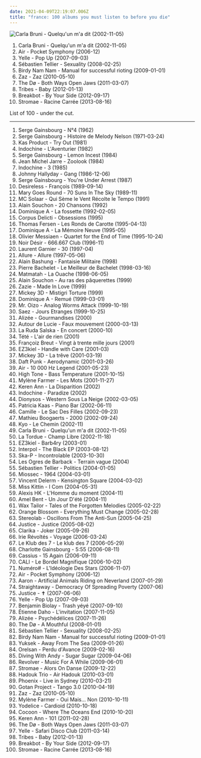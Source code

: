 ```yaml
---
date: 2021-04-09T22:19:07.006Z
title: "france: 100 albums you must listen to before you die"
---
```

![Carla Bruni - Quelqu&#39;un m&#39;a dit (2002-11-05)](http://coverartarchive.org/release/15f6f9f4-7777-37d6-96fa-94128984a887/15915400773-500.jpg "Carla Bruni - Quelqu'un m'a dit (2002-11-05)")
<ol class="albums">
<li data-cover="http://coverartarchive.org/release/15f6f9f4-7777-37d6-96fa-94128984a887/15915400773-500.jpg" data-tags="french" role="button">Carla Bruni - Quelqu'un m'a dit (2002-11-05)</li>
<li data-cover="http://coverartarchive.org/release/e7e3892c-57eb-3671-9440-987f6082ab1a/4379839294-500.jpg" data-tags="electronic" role="button">Air - Pocket Symphony (2006-12)</li>
<li data-cover="http://coverartarchive.org/release/114af478-2f11-4832-8db2-f52b04ec90e1/6440753475-500.jpg" data-tags="french" role="button">Yelle - Pop Up (2007-09-03)</li>
<li data-cover="http://coverartarchive.org/release/e03c4b7c-8905-3a0f-88a0-39d3790d99ab/24223406985-500.jpg" data-tags="french" role="button">Sébastien Tellier - Sexuality (2008-02-25)</li>
<li data-cover="http://coverartarchive.org/release/4571542a-59f5-36fc-a22e-beea24bc42eb/3607012199-500.jpg" data-tags="electronic, electro, french, france" role="button">Birdy Nam Nam - Manual for successful rioting (2009-01-01)</li>
<li data-cover="http://coverartarchive.org/release/9703802c-0108-40fb-865c-0bbf17960c98/6816205914-500.jpg" data-tags="jazz, chanson" role="button">Zaz - Zaz (2010-05-10)</li>
<li data-cover="http://coverartarchive.org/release/9552d6ad-9cf5-4cee-8973-a36f6b9524c2/2903126089-500.jpg" data-tags="folk" role="button">The Dø - Both Ways Open Jaws (2011-03-07)</li>
<li data-cover="http://coverartarchive.org/release/d2a7d1ed-f61a-4738-85ea-4a7344687eff/6296001949-500.jpg" data-tags="indie, pop, british, alternative, indie rock, power pop, progressive rock, britpop, melodic, france, pop/rock, island records" role="button">Tribes - Baby (2012-01-13)</li>
<li data-cover="https://img.discogs.com/xX6eb75b3WcmYrsou-v_TEiLwAc=/fit-in/500x452/filters:strip_icc():format(jpeg):mode_rgb():quality(90)/discogs-images/R-3883053-1452811467-8207.jpeg.jpg" data-tags="funk, france" role="button">Breakbot - By Your Side (2012-09-17)</li>
<li data-cover="http://coverartarchive.org/release/de57c1d9-5e65-420f-a896-1332e87d4c09/25295943061-500.jpg" data-tags="electronic, electro, french, electropop, dance" role="button">Stromae - Racine Carrée (2013-08-16)</li>
</ol>
List of 100 - under the cut.
<!-- more -->

_________________

<ol class="albums">
<li data-cover="https://img.discogs.com/g3iQwy_b7WzPl8tXvEjN2qSSRdc=/fit-in/500x500/filters:strip_icc():format(jpeg):mode_rgb():quality(90)/discogs-images/R-13375822-1553025098-8325.jpeg.jpg" data-tags="serge gainsbourg" role="button">
Serge Gainsbourg - N°4 (1962)
</li>
<li data-cover="http://coverartarchive.org/release/1f016a24-156b-4216-a145-3a0cb53eeb79/1158403439-500.jpg" data-tags="french" role="button">
Serge Gainsbourg - Histoire de Melody Nelson (1971-03-24)
</li>
<li data-cover="http://coverartarchive.org/release/58a41c33-64a0-4366-9c9f-e98c5c6833f1/1287002588-500.jpg" data-tags="coldwave, post-punk" role="button">
Kas Product - Try Out (1981)
</li>
<li data-cover="http://coverartarchive.org/release/26607860-6946-43c2-821d-c96a564ec9b8/5502705959-500.jpg" data-tags="new wave" role="button">
Indochine - L'Aventurier (1982)
</li>
<li data-cover="https://img.discogs.com/q5y8LgVpXKQ0e3GZBGDqOPRCQZg=/fit-in/400x408/filters:strip_icc():format(jpeg):mode_rgb():quality(90)/discogs-images/R-3310297-1326027349.jpeg.jpg" data-tags="male vocalist, france, food and drink, actrices, fruit and vegetables" role="button">
Serge Gainsbourg - Lemon Incest (1984)
</li>
<li data-cover="https://img.discogs.com/v4UGajqzHWsZSyHZGbTqJ0wFlQo=/fit-in/600x524/filters:strip_icc():format(jpeg):mode_rgb():quality(90)/discogs-images/R-13876365-1563109546-8393.jpeg.jpg" data-tags="electronic" role="button">
Jean Michel Jarre - Zoolook (1984)
</li>
<li data-cover="http://coverartarchive.org/release/9a3e8e67-fd9a-4f34-bd2f-706d1abc5cca/18002840744-500.jpg" data-tags="pop, rock, 80s, new wave, synthpop, male vocalists, pop-rock, france, irack" role="button">
Indochine - 3 (1985)
</li>
<li data-cover="http://coverartarchive.org/release/4adc6436-806c-478d-9999-4575e04c8455/18590004622-500.jpg" data-tags="rock, france, johnny hallyday" role="button">
Johnny Hallyday - Gang (1986-12-06)
</li>
<li data-cover="http://coverartarchive.org/release/c08a41b1-d34a-44f8-b02b-f4e707d19d84/18212889955-500.jpg" data-tags="french" role="button">
Serge Gainsbourg - You're Under Arrest (1987)
</li>
<li data-cover="http://coverartarchive.org/release/2c808ed2-d934-4436-a445-f0bf4074641f/12562261117-500.jpg" data-tags="80s" role="button">
Desireless - François (1989-09-14)
</li>
<li data-cover="http://coverartarchive.org/release/1d4eb4fd-9097-4067-9f94-aa85f51bc7af/6204216929-500.jpg" data-tags="rock, dark, post-punk, melancholic, france, coldwave" role="button">
Mary Goes Round - 70 Suns In The Sky (1989-11)
</li>
<li data-cover="http://coverartarchive.org/release/ccd1cbc9-5398-4e5d-8846-694fc3acab4f/1402677391-500.jpg" data-tags="french hip-hop, french" role="button">
MC Solaar - Qui Sème le Vent Récolte le Tempo (1991)
</li>
<li data-cover="http://coverartarchive.org/release/f6985ca7-5a8f-4f5f-b048-4e752a2202d4/15438758155-500.jpg" data-tags="chanson francaise, francais, france" role="button">
Alain Souchon - 20 Chansons (1992)
</li>
<li data-cover="http://coverartarchive.org/release/b981f0bf-fb9b-4bce-bf17-f7583f4ae52d/1229743363-500.jpg" data-tags="folk, 90s, chanson francaise, france, adrien wayne" role="button">
Dominique A - La fossette (1992-02-05)
</li>
<li data-cover="http://coverartarchive.org/release/4ae797bf-8661-4a7f-928e-a9d3408374a3/5292269292-500.jpg" data-tags="french, goth, dark, gothic, goth rock" role="button">
Corpus Delicti - Obsessions (1995)
</li>
<li data-cover="http://coverartarchive.org/release/1a70f146-8e54-4aa3-802e-c5e838f427ea/3877810052-500.jpg" data-tags="france" role="button">
Thomas Fersen - Les Ronds de Carotte (1995-04-13)
</li>
<li data-cover="http://coverartarchive.org/release/512fb902-6bf7-4849-a494-dcced7537731/1229748265-500.jpg" data-tags="folk, chanson française, chanson francaise, france" role="button">
Dominique A - La Mémoire Neuve (1995-05)
</li>
<li data-cover="https://via.placeholder.com/450" data-tags="contemporary classical" role="button">
Olivier Messiaen - Quartet for the End of Time (1995-10-24)
</li>
<li data-cover="http://coverartarchive.org/release/0b4d0372-2ff7-44be-833f-5e69500f8dad/1383494002-500.jpg" data-tags="rock, rock francais" role="button">
Noir Désir - 666.667 Club (1996-11)
</li>
<li data-cover="http://coverartarchive.org/release/7472c2d9-3a5c-49a2-8e5a-73e40bc236c9/1384103441-500.jpg" data-tags="techno, electronic" role="button">
Laurent Garnier - 30 (1997-04)
</li>
<li data-cover="http://coverartarchive.org/release/58308d86-0933-45c3-bd95-51cac4d3839b/872516951-500.jpg" data-tags="electronic, electro, house, r&b, france, paris, tiesto, allure, lorris piasco" role="button">
Allure - Allure (1997-05-06)
</li>
<li data-cover="http://coverartarchive.org/release/a11f6ced-d62d-458f-bf90-2ba384433722/3262508425-500.jpg" data-tags="chanson francaise" role="button">
Alain Bashung - Fantaisie Militaire (1998)
</li>
<li data-cover="https://img.discogs.com/YZZ6X1XM538dEKhmZTKS-Ehtg3E=/fit-in/600x602/filters:strip_icc():format(jpeg):mode_rgb():quality(90)/discogs-images/R-4525768-1486377543-4829.jpeg.jpg" data-tags="chanson française, france, language: french, my french tag, bachelet, pierre bachelet, pierre bachelet le meilleur de bachelet" role="button">
Pierre Bachelet - Le Meilleur de Bachelet (1998-03-16)
</li>
<li data-cover="http://coverartarchive.org/release/2d7c82e6-c3bb-38a9-96f0-5626158e3276/6598464730-500.jpg" data-tags="french, rock, breton" role="button">
Matmatah - La Ouache (1998-06-05)
</li>
<li data-cover="http://coverartarchive.org/release/d9745a06-e0c3-3d37-9fe9-c6232239cbb7/11227597577-500.jpg" data-tags="french" role="button">
Alain Souchon - Au ras des pâquerettes (1999)
</li>
<li data-cover="http://coverartarchive.org/release/8fde2434-9ffb-4dd6-b960-0b12ae84398e/1243923392-500.jpg" data-tags="french, female vocalists" role="button">
Zazie - Made In Love (1999)
</li>
<li data-cover="http://coverartarchive.org/release/3d967c87-1e8e-4ecb-990e-dd25103460a6/18618947785-500.jpg" data-tags="rock, france" role="button">
Mickey 3D - Mistigri Torture (1999)
</li>
<li data-cover="http://coverartarchive.org/release/cf5f56d0-f27b-3ad3-b35f-b6e66f798150/1229812697-500.jpg" data-tags="rock, folk, 90s, chanson francaise, france, yes, music to have sex to, music for rainy days" role="button">
Dominique A - Remué (1999-03-01)
</li>
<li data-cover="http://coverartarchive.org/release/97d6229b-be51-434b-96d5-53579cf27952/20372962851-500.jpg" data-tags="electronic, electro" role="button">
Mr. Oizo - Analog Worms Attack (1999-10-19)
</li>
<li data-cover="https://img.discogs.com/m0h-UlKMG1DTrfC9qJsW9goHTaQ=/fit-in/600x595/filters:strip_icc():format(jpeg):mode_rgb():quality(90)/discogs-images/R-843503-1565081194-5414.jpeg.jpg" data-tags="french, rock" role="button">
Saez - Jours Etranges (1999-10-25)
</li>
<li data-cover="http://coverartarchive.org/release/f5d2768e-66ad-42a7-8bc4-f6fbfccfa81c/1230967625-500.jpg" data-tags="french, pop, french pop" role="button">
Alizée - Gourmandises (2000)
</li>
<li data-cover="http://coverartarchive.org/release/5d2211b4-a53e-4b8d-b40f-f1e19487da57/1243238993-500.jpg" data-tags="00s" role="button">
Autour de Lucie - Faux mouvement (2000-03-13)
</li>
<li data-cover="http://coverartarchive.org/release/7251e944-b68d-48af-b45a-ef0d8b6c72ae/6529674563-500.jpg" data-tags="french, ska" role="button">
La Ruda Salska - En concert (2000-10)
</li>
<li data-cover="http://coverartarchive.org/release/6bf1d515-460a-4e91-9b2f-12c5f8a6f7c6/1763285484-500.jpg" data-tags="french" role="button">
Tété - L'air de rien (2001)
</li>
<li data-cover="http://coverartarchive.org/release/672f08cb-d564-4ec2-9619-d4376da3be0f/1633208641-500.jpg" data-tags="french, chanson, chanson francaise, francais, france, je devrais avoir mon enfer de la caresse, snow on your eyelids, je dirai quelque jour vos naissances latentes" role="button">
Françoiz Breut - Vingt à trente mille jours (2001)
</li>
<li data-cover="http://coverartarchive.org/release/c74682f8-661e-415f-b09f-706ebcc4765a/8467006864-500.jpg" data-tags="electronic, dub" role="button">
EZ3kiel - Handle with Care (2001-03)
</li>
<li data-cover="http://coverartarchive.org/release/a94dbe8e-db98-4440-91d2-4625a4790fb9/13450008002-500.jpg" data-tags="france" role="button">
Mickey 3D - La trêve (2001-03-19)
</li>
<li data-cover="http://coverartarchive.org/release/9746583c-df49-48d7-9142-3d48ed4a6d31/1148891699-500.jpg" data-tags="electro" role="button">
Daft Punk - Aerodynamic (2001-03-26)
</li>
<li data-cover="http://coverartarchive.org/release/667851cb-0f84-3fdd-8882-33902fa16aef/27398009848-500.jpg" data-tags="electronic" role="button">
Air - 10 000 Hz Legend (2001-05-23)
</li>
<li data-cover="http://coverartarchive.org/release/d9f7804c-160c-4336-ad1a-62e0c9ea475a/1373806499-500.jpg" data-tags="dub" role="button">
High Tone - Bass Temperature (2001-10-15)
</li>
<li data-cover="https://img.discogs.com/0q-kp50zBx_Bc9QxWgZ8YQUK6r4=/fit-in/583x514/filters:strip_icc():format(jpeg):mode_rgb():quality(90)/discogs-images/R-6850887-1427974206-7908.jpeg.jpg" data-tags="compilation, 00s, mylene farmer" role="button">
Mylène Farmer - Les Mots (2001-11-27)
</li>
<li data-cover="http://coverartarchive.org/release/11bfc6ae-6e5a-497a-b710-d0d274bd8348/26491384291-500.jpg" data-tags="chanson francaise" role="button">
Keren Ann - La Disparition (2002)
</li>
<li data-cover="http://coverartarchive.org/release/f5b800e5-d18d-4121-a7f5-c0a226f15e9d/7640010628-500.jpg" data-tags="rock francais" role="button">
Indochine - Paradize (2002)
</li>
<li data-cover="https://img.discogs.com/k1jLdWdrhpUrV6LSIfwfLZOdpzU=/fit-in/600x600/filters:strip_icc():format(jpeg):mode_rgb():quality(90)/discogs-images/R-2980471-1600858402-1449.jpeg.jpg" data-tags="french, rock" role="button">
Dionysos - Western Sous La Neige (2002-03-05)
</li>
<li data-cover="https://img.discogs.com/QmgVYjDgT_kuQEVkkWfAth5AZJ8=/fit-in/488x480/filters:strip_icc():format(jpeg):mode_rgb():quality(90)/discogs-images/R-7370677-1440013309-9641.png.jpg" data-tags="kaas, patricia kaas" role="button">
Patricia Kaas - Piano Bar (2002-06-11)
</li>
<li data-cover="https://img.discogs.com/EEVhN-4JBxDOynNyMeIqNcoqQn0=/fit-in/500x498/filters:strip_icc():format(jpeg):mode_rgb():quality(90)/discogs-images/R-10387805-1496477354-7222.jpeg.jpg" data-tags="camille, female vocalists, french, indie" role="button">
Camille - Le Sac Des Filles (2002-09-23)
</li>
<li data-cover="http://coverartarchive.org/release/e6fc526a-c568-4e52-8afb-9d8cbac52320/1460765716-500.jpg" data-tags="french, chanson francaise, francais, francophone, france, lg radio, mixit, elektrischerindierock, f0lk, selection france" role="button">
Mathieu Boogaerts - 2000 (2002-09-24)
</li>
<li data-cover="http://coverartarchive.org/release/cb150add-fee7-4dc6-a725-030fe6e93ae4/1512679712-500.jpg" data-tags="rock" role="button">
Kyo - Le Chemin (2002-11)
</li>
<li data-cover="http://coverartarchive.org/release/15f6f9f4-7777-37d6-96fa-94128984a887/15915400773-500.jpg" data-tags="french" role="button">
Carla Bruni - Quelqu'un m'a dit (2002-11-05)
</li>
<li data-cover="http://coverartarchive.org/release/f77c7085-aa44-4c2f-ba0f-867f3d7ddfaa/22830117972-500.jpg" data-tags="france" role="button">
La Tordue - Champ Libre (2002-11-18)
</li>
<li data-cover="http://coverartarchive.org/release/78e9cf95-993f-4539-83d2-9372465cc03b/5582287019-500.jpg" data-tags="dub, trip-hop" role="button">
EZ3kiel - Barb4ry (2003-01)
</li>
<li data-cover="http://coverartarchive.org/release/e3223417-298a-49af-80d5-e5c875a16183/13323516676-500.jpg" data-tags="indie rock, rock, interpol" role="button">
Interpol - The Black EP (2003-08-12)
</li>
<li data-cover="http://coverartarchive.org/release/76df3695-a644-3b06-b36b-8e60494a04c2/3334255387-500.jpg" data-tags="ska" role="button">
Ska-P - Incontrolable (2003-10-30)
</li>
<li data-cover="http://coverartarchive.org/release/637f0ba3-28ff-438f-86f2-16046ac959b8/1650086012-500.jpg" data-tags="french, nouvelle scene francaise, france, l o d barback" role="button">
Les Ogres de Barback - Terrain vague (2004)
</li>
<li data-cover="http://coverartarchive.org/release/12bb0541-cfd9-42dc-b883-b81c5aa7a2c8/1331165096-500.jpg" data-tags="electronic, french" role="button">
Sébastien Tellier - Politics (2004-01-05)
</li>
<li data-cover="http://coverartarchive.org/release/3194a7cc-fc92-3182-bd73-e1b23fa54ff9/3625624015-500.jpg" data-tags="french, chanson, pop, singer-songwriter, acoustic rock, francais, francophone, france, happiness, french happiness" role="button">
Miossec - 1964 (2004-03-01)
</li>
<li data-cover="https://img.discogs.com/6bJtxTbs_n_pvH1vbl0FTABDJzA=/fit-in/600x600/filters:strip_icc():format(jpeg):mode_rgb():quality(90)/discogs-images/R-1279569-1205957996.jpeg.jpg" data-tags="chanson francaise" role="button">
Vincent Delerm - Kensington Square (2004-03-02)
</li>
<li data-cover="http://coverartarchive.org/release/40c506a7-32c7-4c4b-8342-a61668726a15/8333716948-500.jpg" data-tags="electroclash" role="button">
Miss Kittin - I Com (2004-05-31)
</li>
<li data-cover="https://img.discogs.com/DI23Ev1UMtH_RqneX4CWBIAZimI=/fit-in/600x600/filters:strip_icc():format(jpeg):mode_rgb():quality(90)/discogs-images/R-1725069-1239637783.jpeg.jpg" data-tags="french, chanson francaise, francais, francophone, france" role="button">
Alexis HK - L'Homme du moment (2004-11)
</li>
<li data-cover="https://img.discogs.com/rzkwkjBTeQxDZ3uwzNhxzvChTUM=/fit-in/600x598/filters:strip_icc():format(jpeg):mode_rgb():quality(90)/discogs-images/R-1383237-1496742724-9195.jpeg.jpg" data-tags="rnb, amel bent" role="button">
Amel Bent - Un Jour D'été (2004-11)
</li>
<li data-cover="http://coverartarchive.org/release/08b99cb1-7769-472c-a908-496fd3b7a76d/2220650980-500.jpg" data-tags="electronic, turntablism, trip-hop" role="button">
Wax Tailor - Tales of the Forgotten Melodies (2005-02-22)
</li>
<li data-cover="https://img.discogs.com/YKvLRwWeEnkkw-lRaQYD5BOHjgM=/fit-in/600x577/filters:strip_icc():format(jpeg):mode_rgb():quality(90)/discogs-images/R-4170978-1357595411-3856.jpeg.jpg" data-tags="electronic" role="button">
Orange Blossom - Everything Must Change (2005-02-28)
</li>
<li data-cover="http://coverartarchive.org/release/21bb98bc-11ed-4f9c-ae35-81d51012d0e5/2633628320-500.jpg" data-tags="electronic, indie, alternative, post-rock" role="button">
Stereolab - Oscillons From The Anti-Sun (2005-04-25)
</li>
<li data-cover="https://img.discogs.com/SlNaFUDSF6C3MKfyddNjzgmu81Q=/fit-in/480x640/filters:strip_icc():format(jpeg):mode_rgb():quality(90)/discogs-images/R-4934202-1379869377-5126.jpeg.jpg" data-tags="electronic" role="button">
Justice - Justice (2005-08-02)
</li>
<li data-cover="https://img.discogs.com/4jaSRlLFtquln595UNO3ZyaM-iw=/fit-in/600x595/filters:strip_icc():format(jpeg):mode_rgb():quality(90)/discogs-images/R-1680878-1351188684-2230.jpeg.jpg" data-tags="nouvelle scene francaise, france" role="button">
Clarika - Joker (2005-09-26)
</li>
<li data-cover="https://img.discogs.com/9y7ahlIfWjso_Gls9ZMxdT89-mw=/fit-in/600x558/filters:strip_icc():format(jpeg):mode_rgb():quality(90)/discogs-images/R-1433709-1606852945-5702.jpeg.jpg" data-tags="reggae, german, 00s, france, trip, travel, 2000s, reggae-dub-ska, voyage, studio album, irie revoltes, k1r7m" role="button">
Irie Révoltés - Voyage (2006-03-24)
</li>
<li data-cover="http://coverartarchive.org/release/2370c688-a026-41b7-90dd-d389edd120a8/1674659185-500.jpg" data-tags="french, alternative, rap, france, alternative rap, paris, full cds, svinkels, blanc, le klub des 7" role="button">
Le Klub des 7 - Le klub des 7 (2006-05-29)
</li>
<li data-cover="http://coverartarchive.org/release/be9453f4-23e8-46f1-863a-d3a63cdd6231/23498089082-500.jpg" data-tags="female vocalists, french" role="button">
Charlotte Gainsbourg - 5:55 (2006-08-11)
</li>
<li data-cover="http://coverartarchive.org/release/a2395452-5ff5-3db7-a472-396e9ff994bf/25664690442-500.jpg" data-tags="electro, disco, dance, 00s" role="button">
Cassius - 15 Again (2006-09-11)
</li>
<li data-cover="http://coverartarchive.org/release/8b0279cd-b3d3-4202-bf0a-5e825f0e1c1b/2630502287-500.jpg" data-tags="french, pop, live, francais, francophone, france" role="button">
CALI - Le Bordel Magnifique (2006-10-02)
</li>
<li data-cover="https://img.discogs.com/BMzht3xUqeGAo-A1hhujtrfmcQ8=/fit-in/200x206/filters:strip_icc():format(jpeg):mode_rgb():quality(90)/discogs-images/R-11565462-1518602708-9972.jpeg.jpg" data-tags="french, electropop, canada, canadian, quebec, francais, francophone, quebecois, france, canadien" role="button">
Numéro# - L'Idéologie Des Stars (2006-11-07)
</li>
<li data-cover="http://coverartarchive.org/release/e7e3892c-57eb-3671-9440-987f6082ab1a/4379839294-500.jpg" data-tags="electronic" role="button">
Air - Pocket Symphony (2006-12)
</li>
<li data-cover="http://coverartarchive.org/release/e4eb146a-b25b-4745-ad95-66d955f18add/2461265563-500.jpg" data-tags="rock" role="button">
Aaron - Artificial Animals Riding on Neverland (2007-01-29)
</li>
<li data-cover="https://img.discogs.com/Zk3q2gkrVUt0f3FaJS751pEpp4g=/fit-in/541x541/filters:strip_icc():format(jpeg):mode_rgb():quality(90)/discogs-images/R-4694465-1372486317-2234.jpeg.jpg" data-tags="french, pop punk, francais, france, melodic hardcore, speed punk" role="button">
Straightaway - Democracy Of Spreading Poverty (2007-06)
</li>
<li data-cover="http://coverartarchive.org/release/e123a2d2-6f59-3937-a090-248109380220/10083795099-500.jpg" data-tags="french, electro, france" role="button">
Justice - ✝ (2007-06-06)
</li>
<li data-cover="http://coverartarchive.org/release/114af478-2f11-4832-8db2-f52b04ec90e1/6440753475-500.jpg" data-tags="french" role="button">
Yelle - Pop Up (2007-09-03)
</li>
<li data-cover="http://coverartarchive.org/release/59af82be-93cb-4216-922f-ca0a88ab7d95/1331122437-500.jpg" data-tags="french, chanson francaise, chanson" role="button">
Benjamin Biolay - Trash yéyé (2007-09-10)
</li>
<li data-cover="http://coverartarchive.org/release/e4640371-7b8d-3a27-8ba0-0aebfaf83960/1149799832-500.jpg" data-tags="french, chanson, chanson francaise, francais, france, daho" role="button">
Étienne Daho - L'invitation (2007-11-05)
</li>
<li data-cover="http://coverartarchive.org/release/583f44a4-ed8e-3b76-85e1-b79736702166/19205144537-500.jpg" data-tags="pop, french" role="button">
Alizée - Psychédélices (2007-11-26)
</li>
<li data-cover="http://coverartarchive.org/release/4bb86f81-b5ba-471f-927e-1d7c81bcd4cb/2903088736-500.jpg" data-tags="indie, folk" role="button">
The Dø - A Mouthful (2008-01-01)
</li>
<li data-cover="http://coverartarchive.org/release/e03c4b7c-8905-3a0f-88a0-39d3790d99ab/24223406985-500.jpg" data-tags="french" role="button">
Sébastien Tellier - Sexuality (2008-02-25)
</li>
<li data-cover="http://coverartarchive.org/release/4571542a-59f5-36fc-a22e-beea24bc42eb/3607012199-500.jpg" data-tags="electronic, electro, french, france" role="button">
Birdy Nam Nam - Manual for successful rioting (2009-01-01)
</li>
<li data-cover="http://coverartarchive.org/release/2643bef6-4d60-4d2f-89a9-ffe6c7bab7a1/2431344077-500.jpg" data-tags="electronic" role="button">
Yuksek - Away From The Sea (2009-01-26)
</li>
<li data-cover="http://coverartarchive.org/release/237da257-e914-4cf7-8294-1c49b3d0d236/15794266436-500.jpg" data-tags="hip-hop, french, hip hop, rap, 00s, france, lyrical genius, loved album" role="button">
Orelsan - Perdu d'Avance (2009-02-16)
</li>
<li data-cover="http://coverartarchive.org/release/9798420d-1b1b-418c-9f83-ede95e7185e7/2411176458-500.jpg" data-tags="indie, rock, france, sugar, universal, pop anglaise, groupe, diving with andy" role="button">
Diving With Andy - Sugar Sugar (2009-04-06)
</li>
<li data-cover="http://coverartarchive.org/release/77443778-f5fe-4ae1-840d-437b0a27d6b6/2985736445-500.jpg" data-tags="indie" role="button">
Revolver - Music For A While (2009-06-01)
</li>
<li data-cover="http://coverartarchive.org/release/7fbdc38d-c8fd-425b-99c6-bffe038d03ce/6746612299-500.jpg" data-tags="dance" role="button">
Stromae - Alors On Danse (2009-12-22)
</li>
<li data-cover="http://coverartarchive.org/release/088aadac-5530-407b-8ed3-cc8a1aec7e12/3044882086-500.jpg" data-tags="contemporary jazz, france, alles, gammarec, freepurp1e, perkussion, juma, -all-, folk - world and country, -2010-" role="button">
Hadouk Trio - Air Hadouk (2010-03-01)
</li>
<li data-cover="http://coverartarchive.org/release/009b7237-993f-4b51-8961-e3e01d21c1b8/15450889303-500.jpg" data-tags="french, alternative rock, live, francais, france" role="button">
Phoenix - Live in Sydney (2010-03-21)
</li>
<li data-cover="http://coverartarchive.org/release/df383ee3-8a19-4033-b49d-facc8452b915/4049449506-500.jpg" data-tags="tango" role="button">
Gotan Project - Tango 3.0 (2010-04-19)
</li>
<li data-cover="http://coverartarchive.org/release/9703802c-0108-40fb-865c-0bbf17960c98/6816205914-500.jpg" data-tags="jazz, chanson" role="button">
Zaz - Zaz (2010-05-10)
</li>
<li data-cover="http://coverartarchive.org/release/d551e76d-336e-4877-bd7b-299f6a2f9582/1171922194-500.jpg" data-tags="french, electropop, pop, francais, francophone, france" role="button">
Mylène Farmer - Oui Mais... Non (2010-10-11)
</li>
<li data-cover="http://coverartarchive.org/release/68750f5a-8196-4402-9575-b3a0e77e94a9/17618561538-500.jpg" data-tags="french, indie, pop, folk, indie pop, francais, france" role="button">
Yodelice - Cardioid (2010-10-18)
</li>
<li data-cover="http://coverartarchive.org/release/b5dcfc63-6c57-3ec1-8405-6e7a148e1cca/3825741259-500.jpg" data-tags="french" role="button">
Cocoon - Where The Oceans End (2010-10-20)
</li>
<li data-cover="https://img.discogs.com/alWuM2uy1IlNrJsKVEjmS5ww5mY=/fit-in/300x300/filters:strip_icc():format(jpeg):mode_rgb():quality(90)/discogs-images/R-2957685-1309111404.jpeg.jpg" data-tags="pop, folk" role="button">
Keren Ann - 101 (2011-02-28)
</li>
<li data-cover="http://coverartarchive.org/release/9552d6ad-9cf5-4cee-8973-a36f6b9524c2/2903126089-500.jpg" data-tags="folk" role="button">
The Dø - Both Ways Open Jaws (2011-03-07)
</li>
<li data-cover="http://coverartarchive.org/release/654b2ebd-a5e8-419e-bf56-70d9c79309fe/5526539361-500.jpg" data-tags="electronic, french" role="button">
Yelle - Safari Disco Club (2011-03-14)
</li>
<li data-cover="http://coverartarchive.org/release/d2a7d1ed-f61a-4738-85ea-4a7344687eff/6296001949-500.jpg" data-tags="indie, pop, british, alternative, indie rock, power pop, progressive rock, britpop, melodic, france, pop/rock, island records" role="button">
Tribes - Baby (2012-01-13)
</li>
<li data-cover="https://img.discogs.com/xX6eb75b3WcmYrsou-v_TEiLwAc=/fit-in/500x452/filters:strip_icc():format(jpeg):mode_rgb():quality(90)/discogs-images/R-3883053-1452811467-8207.jpeg.jpg" data-tags="funk, france" role="button">
Breakbot - By Your Side (2012-09-17)
</li>
<li data-cover="http://coverartarchive.org/release/de57c1d9-5e65-420f-a896-1332e87d4c09/25295943061-500.jpg" data-tags="electronic, electro, french, electropop, dance" role="button">
Stromae - Racine Carrée (2013-08-16)
</li>
</ol>